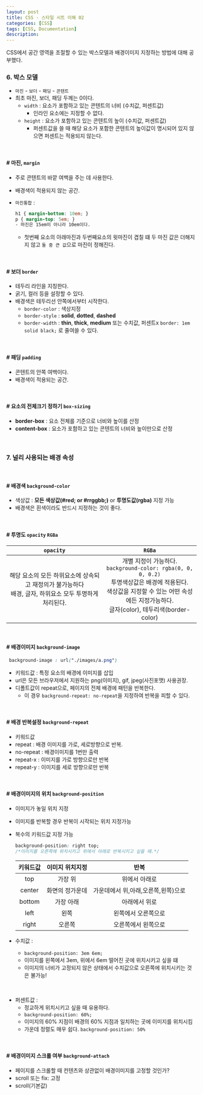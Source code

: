 ```yaml
---
layout: post
title: CSS - 스타일 시트 이해 02
categories: [CSS]
tags: [CSS, Documentation]
description: 
---
```


CSS에서 공간 영역을 조절할 수 있는 박스모델과 배경이미지 지정하는 방법에 대해 공부했다.


### 6.  박스 모델

- `마진` - `보더` - `패딩` - `콘텐트`
- 최초 마진, 보더, 패딩 두께는 0이다. 
	- `width` : 요소가 포함하고 있는 콘텐트의 너비 (수치값, 퍼센트값)
		- 인라인 요소에는 지정할 수 없다.
	- `height` : 요소가 포함하고 있는 콘텐트의 높이 (수치값, 퍼센트값)
		- 퍼센트값을 쓸 때 해당 요소가 포함한 콘텐트의 높이값이 명시되어 있지 않으면 퍼센트는 적용되지 않는다.

<br>

#### # 마진, `margin`
- 주로 콘텐트의 바깥 여백을 주는 데 사용한다.
- 배경색이 적용되지 않는 공간. 
- `마진통합` : 

	```css
	h1 { margin-bottom: 10em; }
	p { margin-top: 5em; }
	- 마진은 15em이 아니라 10em이다.
	```
	
	- 첫번째 요소의 아래마진과 두번째요소의 윗마진이 겹칠 떄 두 마진 값은 더해지지 않고 `둘 중 큰 값`으로 마진이 정해진다. 

<br>

#### # 보더 `border`

- 테두리 라인을 지칭한다.
- 굵기, 컬러 등을 설정할 수 있다. 
- 배경색은 테두리선 안쪽에서부터 시작한다.
	- `border-color` : 색상지정
	- `border-style` : **solid**, **dotted**, **dashed**
	- `border-width` : **thin**, **thick**, **medium** 또는 수치값, 퍼센트x
	`border: 1em solid black;` 로 줄여쓸 수 있다.
 
<br>

#### # 패딩 `padding`

- 콘텐트의 안쪽 여백이다.
- 배경색이 적용되는 공간.

<br>

#### # 요소의 전체크기 정하기 `box-sizing`

- **border-box** : 요소 전체를 기준으로 너비와 높이를 산정
- **content-box** : 요소가 포함하고 있는 콘텐트의 너비와 높이만으로 산정

<br> 

### 7. 널리 사용되는 배경 속성 

<br>

#### # 배경색 `background-color`

- 색상값 : **모든 색상값(#red; or #rrggbb;)** or **투명도값(rgba)** 지정 가능
- 배경색은 흰색이라도 반드시 지정하는 것이 좋다.

<br>

#### # 투명도 `opacity` `RGBa` 

|`opacity`|`RGBa`|
|:-------:|:-----:|
|해당 요소의 모든 하위요소에 상속되고 재정의가 불가능하다<br>배경, 글자, 하위요소 모두 투명하게 처리된다.|개별 지정이 가능하다.<br>`background-color: rgba(0, 0, 0, 0.2)`<br>투명색상값은 배경에 적용된다.<br>색상값을 지정할 수 있는 어떤 속성에든 지정가능하다.<br>글자(color), 테두리색(border-color)|

<br>

#### # 배경이미지 `background-image`

```css
 background-image : url("./images/a.png")
```

- 키워드값 : 특정 요소의 배경에 이미지를 삽입
- url은 모든 브라우저에서 지원하는 png(이미지), gif, jpeg(사진포맷) 사용권장. 
- 디폴트값이 repeat으로, 페이지의 전체 배경에 패턴을 반복한다. 
	- 이 경우 `background-repeat: no-repeat`을 지정하여 반복을 피할 수 있다. 

<br>
	
#### # 배경 반복설정 `background-repeat`
- 키워드값
 - repeat : 배경 이미지를 가로, 세로방향으로 반복.
 - no-repeat : 배경이미지를 1번만 출력
 - repeat-x : 이미지를 가로 방향으로만 반복
 - repeat-y : 이미지를 세로 방향으로만 반복

<br>
	
#### # 배경이미지의 위치 `background-position`
- 이미지가 놓일 위치 지정
- 이미지를 반복할 경우 반복이 시작되는 위치 지정가능
- 복수의 키워드값 지정 가능

    ```css
    background-position: right top;
    /*이미지를 오른쪽에 위치시키고 위에서 아래로 반복시키고 싶을 때.*/
	```
	 
	|키워드값|이미지 위치지정|반복|
	|:-----:|:----:|:----:|
	|top|가장 위|위에서 아래로|
	|center|화면의 정가운데|가운데에서 위,아래,오른쪽,왼쪽)으로|
	|bottom|가장 아래|아래에서 위로|
	|left|왼쪽|왼쪽에서 오른쪽으로|
	|right|오른쪽|오른쪽에서 왼쪽으로|

- 수치값 : 
	- `background-position: 3em 6em;`
	- 이미지를 왼쪽에서 3em, 위에서 6em 떨어진 곳에 위치시키고 싶을 떄
	- 이미지의 너비가 고정되지 않은 상태에서 수치값으로 오른쪽에 위치시키는 것은 불가능!

<br>

- 퍼센트값 :
	- 정교하게 위치시키고 싶을 때 유용하다. 
	- `background-position: 60%;`
	- 이미지의 60% 지점이 배경의 60% 지점과 일치하는 곳에 이미지를 위치시킴
	- 가운데 정렬도 매우 쉽다. `background-position: 50%`

<br>
	
#### # 배경이미지 스크롤 여부 `background-attach`

- 페이지를 스크롤할 때 컨텐츠와 상관없이 배경이미지를 고정할 것인가?
- scroll 또는 fix: 고정
- scroll(기본값)

<br>
